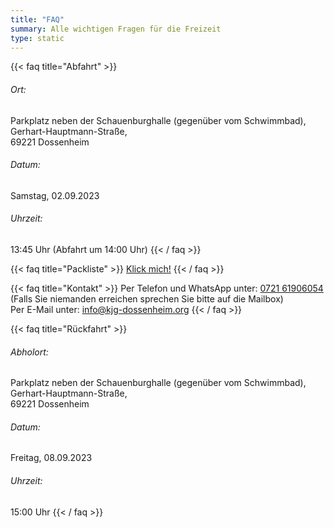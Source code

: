 ```yaml
---
title: "FAQ"
summary: Alle wichtigen Fragen für die Freizeit
type: static
---
```


{{< faq title="Abfahrt" >}}
###### Ort:
Parkplatz neben der Schauenburghalle (gegenüber vom Schwimmbad),  
Gerhart-Hauptmann-Straße,  
69221 Dossenheim  
###### Datum:
Samstag, 02.09.2023
###### Uhrzeit:
13:45 Uhr (Abfahrt um 14:00 Uhr)
{{< / faq >}}

{{< faq title="Packliste" >}}
[Klick mich!](https://kjg-dossenheim.org/sommerfreizeit/packliste/)
{{< / faq >}}

{{< faq title="Kontakt" >}}
Per Telefon und WhatsApp unter:
[0721 61906054](tel:072161906054)
(Falls Sie niemanden erreichen sprechen Sie bitte auf die Mailbox)
   
Per E-Mail unter:
[info@kjg-dossenheim.org](mailto:info@kjg-dossenheim.org)
{{< / faq >}}

{{< faq title="Rückfahrt" >}}
###### Abholort:
Parkplatz neben der Schauenburghalle (gegenüber vom Schwimmbad),  
Gerhart-Hauptmann-Straße,  
69221 Dossenheim
###### Datum:
Freitag, 08.09.2023
###### Uhrzeit:
15:00 Uhr
{{< / faq >}}
